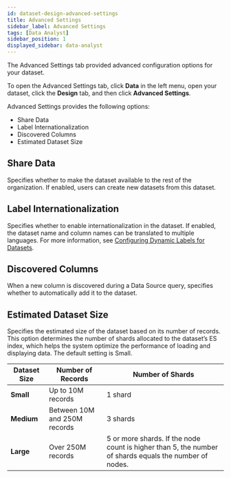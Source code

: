 ```yaml
---
id: dataset-design-advanced-settings
title: Advanced Settings
sidebar_label: Advanced Settings
tags: [Data Analyst]
sidebar_position: 1
displayed_sidebar: data-analyst
---
```


The Advanced Settings tab provided advanced configuration options for your dataset. 

To open the Advanced Settings tab, click **Data** in the left menu, open your dataset, click the **Design** tab, and then click **Advanced Settings**. 

Advanced Settings provides the following options:
* Share Data
* Label Internationalization
* Discovered Columns
* Estimated Dataset Size

## Share Data
Specifies whether to make the dataset available to the rest of the organization. If enabled, users can create new datasets from this dataset. 

## Label Internationalization
Specifies whether to enable internationalization in the dataset. If enabled, the dataset name and column names can be translated to multiple languages. For more information, see [Configuring Dynamic Labels for Datasets](../../../../../software-developer/09-Internationalization/configuring-dynamic-labels.md).

## Discovered Columns
When a new column is discovered during a Data Source query, specifies whether to automatically add it to the dataset. 

## Estimated Dataset Size
Specifies the estimated size of the dataset based on its number of records. This option determines the number of shards allocated to the dataset’s ES index, which helps the system optimize the performance of loading and displaying data. The default setting is Small. 

| Dataset Size | Number of Records | Number of Shards |
| ---- | --------- | ------ |
| **Small** | Up to 10M records | 1 shard |
| **Medium** | Between 10M and 250M records | 3 shards |
| **Large** | Over 250M records | 5 or more shards. If the node count is higher than 5, the number of shards equals the number of nodes. |
 
